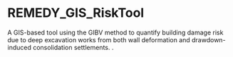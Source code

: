 # REMEDY_GIS_RiskTool
A GIS-based tool using the GIBV method to quantify building damage risk due to deep excavation works from both wall deformation and drawdown-induced consolidation settlements. . 

